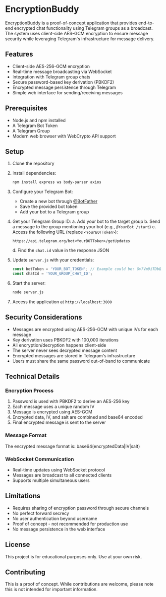 # EncryptionBuddy

EncryptionBuddy is a proof-of-concept application that provides end-to-end encrypted chat functionality using Telegram groups as a broadcast. The system uses client-side AES-GCM encryption to ensure message security while leveraging Telegram's infrastructure for message delivery.

## Features

- Client-side AES-256-GCM encryption
- Real-time message broadcasting via WebSocket
- Integration with Telegram group chats
- Secure password-based key derivation (PBKDF2)
- Encrypted message persistence through Telegram
- Simple web interface for sending/receiving messages

## Prerequisites

- Node.js and npm installed
- A Telegram Bot Token
- A Telegram Group
- Modern web browser with WebCrypto API support

## Setup

1. Clone the repository
2. Install dependencies:
    ```bash
    npm install express ws body-parser axios
    ```

3. Configure your Telegram Bot:
   - Create a new bot through [@BotFather](https://t.me/botfather)
   - Save the provided bot token
   - Add your bot to a Telegram group

4. Get your Telegram Group ID:
   a. Add your bot to the target group
   b. Send a message to the group mentioning your bot (e.g., `@YourBot /start`)
   c. Access the following URL (replace `<YourBOTToken>`):
      ```
      https://api.telegram.org/bot<YourBOTToken>/getUpdates
      ```
   d. Find the `chat.id` value in the response JSON

5. Update `server.js` with your credentials:
    ```javascript
    const botToken = 'YOUR_BOT_TOKEN'; // Example could be: Gv7Vm9iTDbQ9hv8+yl9h5V03X2E/qEZz/Bcz47yxh7g=
    const chatId = 'YOUR_GROUP_CHAT_ID';
    ```

6. Start the server:
    ```bash
    node server.js
    ```

7. Access the application at `http://localhost:3000`

## Security Considerations

- Messages are encrypted using AES-256-GCM with unique IVs for each message
- Key derivation uses PBKDF2 with 100,000 iterations
- All encryption/decryption happens client-side
- The server never sees decrypted message content
- Encrypted messages are stored in Telegram's infrastructure
- Users must share the same password out-of-band to communicate

## Technical Details

### Encryption Process
1. Password is used with PBKDF2 to derive an AES-256 key
2. Each message uses a unique random IV
3. Message is encrypted using AES-GCM
4. Encrypted data, IV, and salt are combined and base64 encoded
5. Final encrypted message is sent to the server

### Message Format
The encrypted message format is:
base64(encryptedData|IV|salt)


### WebSocket Communication
- Real-time updates using WebSocket protocol
- Messages are broadcast to all connected clients
- Supports multiple simultaneous users

## Limitations

- Requires sharing of encryption password through secure channels
- No perfect forward secrecy
- No user authentication beyond username
- Proof of concept - not recommended for production use
- No message persistence in the web interface

## License

This project is for educational purposes only. Use at your own risk.

## Contributing

This is a proof of concept. While contributions are welcome, please note this is not intended for important information.
